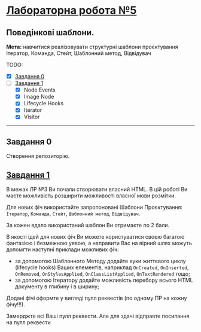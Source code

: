 # [Лабораторна робота №5](https://learn.ztu.edu.ua/mod/assign/view.php?id=201668)

## Поведінкові шаблони.

**Мета:** навчитися реалізовувати структурні шаблони
проєктування Ітератор, Команда, Стейт, Шаблонний метод,
Відвідувач

TODO:
- [x] [Завдання 0](#user-content-завдання-0)
- [ ] [Завдання 1](#user-content-завдання-1)
  - [x] Node Events
  - [x] Image Node
  - [x] Lifecycle Hooks
  - [x] Iterator
  - [x] Visitor

---

## Завдання 0

Створення репозиторію.

## [Завдання 1](LightHtmlLibrary)

В межах ЛР №3 Ви почали створювати власний HTML. В цій роботі
Ви маєте можливість розширити можливості власної мови розмітки.

Для нових фіч використайте запропоновані Шаблони
Проєктування: `Ітератор`, `Команда`, `Стейт`, `Шаблонний метод`,
`Відвідувач`.

За кожен вдало використаний шаблон Ви отримаєте по 2 бали.

В якості ідей для нових фіч Ви можете користуватися своєю
багатою фантазією і безмежною уявою, а направити Вас на вірний
шлях можуть допомгти наступні приклади можливих фіч:

- за допомогою Шаблонного Методу додайте хуки життєвого циклу
  (lifecycle hooks) Ваших елементів, наприклад `OnCreated`, `OnInserted`,
  `OnRemoved`, `OnStylesApplied`, `OnClassListApplied`, `OnTextRendered`
  тощо;
- за допомогою Ітератору додайте можливість перебору всього
  HTML документу в глибину і в ширину;

Додані фічі оформте у вигляді пулл реквестів (по одному ПР на
кожну фічу!!!).

Замерджте всі Ваші пулл реквести. Але для здачі відправте
посилання на пулл реквести
